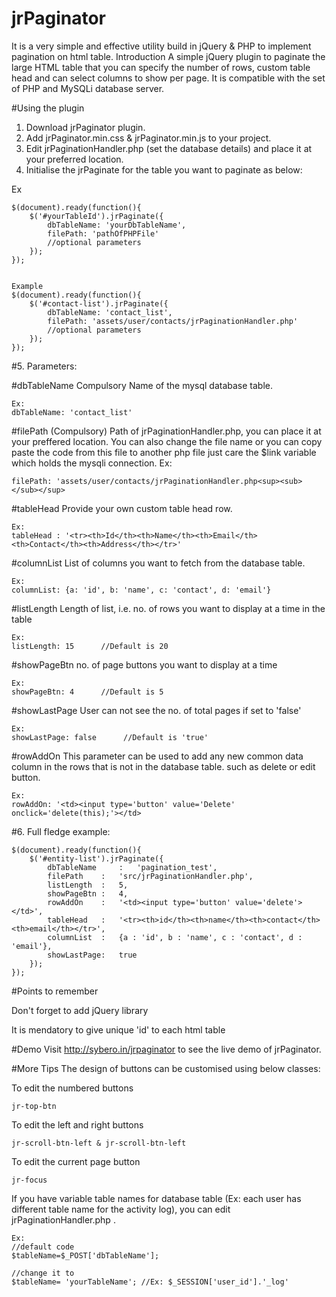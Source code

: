 # jrPaginator
It is a very simple and effective utility build in jQuery &amp; PHP to implement pagination on html table.
Introduction
A simple jQuery plugin to paginate the large HTML table that you can specify the number of rows, custom table head and can select columns to show per page. It is compatible with the set of PHP and MySQLi database server.

#Using the plugin

1. Download jrPaginator plugin. 
2. Add jrPaginator.min.css & jrPaginator.min.js to your project. 
3. Edit jrPaginationHandler.php (set the database details) and place it at your preferred location. 
4. Initialise the jrPaginate for the table you want to paginate as below:

Ex

    $(document).ready(function(){
        $('#yourTableId').jrPaginate({
            dbTableName: 'yourDbTableName',
            filePath: 'pathOfPHPFile'
            //optional parameters
        });
    });


    Example
    $(document).ready(function(){
        $('#contact-list').jrPaginate({
            dbTableName: 'contact_list',
            filePath: 'assets/user/contacts/jrPaginationHandler.php'
            //optional parameters
        });
    });


#5. Parameters:

#dbTableName     Compulsory
Name of the mysql database table.

    Ex:
    dbTableName: 'contact_list'

#filePath     (Compulsory)
Path of jrPaginationHandler.php, you can place it at your preffered location. You can also change the file name or you can copy paste the code from this file to another php file just care the $link variable which holds the mysqli connection. Ex: 

    filePath: 'assets/user/contacts/jrPaginationHandler.php<sup><sub>​</sub></sup>

#tableHead
Provide your own custom table head row. 
    
    Ex:
    tableHead : '<tr><th>Id</th><th>Name</th><th>Email</th><th>Contact</th><th>Address</th></tr>'​​

#columnList
List of columns you want to fetch from the database table.

    Ex:
    columnList: {a: 'id', b: 'name', c: 'contact', d: 'email'}

#listLength
Length of list, i.e. no. of rows you want to display at a time in the table

    Ex:
    listLength: 15      //Default is 20

#showPageBtn
no. of page buttons you want to display at a time

    Ex: 
    showPageBtn: 4      //Default is 5

#showLastPage
User can not see the no. of total pages if set to 'false'
    
    Ex: 
    showLastPage: false      //Default is 'true'

#rowAddOn
This parameter can be used to add any new common data column in the rows that is not in the database table. such as delete or edit button.
    
    Ex:
    rowAddOn: '<td><input type='button' value='Delete' onclick='delete(this);'></td>

#6. Full fledge example: 

    $(document).ready(function(){
        $('#entity-list').jrPaginate({
            dbTableName     :   'pagination_test',
            filePath    :   'src/jrPaginationHandler.php',
            listLength  :   5,
            showPageBtn :   4,
            rowAddOn    :   '<td><input type='button' value='delete'></td>',
            tableHead   :   '<tr><th>id</th><th>name</th><th>contact</th><th>email</th></tr>',
            columnList  :   {a : 'id', b : 'name', c : 'contact', d : 'email'},
            showLastPage:   true
        });
    });
 

#Points to remember

Don't forget to add jQuery library

It is mendatory to give unique 'id' to each html table

 

#Demo
Visit http://sybero.in/jrpaginator to see the live demo of jrPaginator.

#More Tips
The design of buttons can be customised using below classes:

To edit the numbered buttons

    jr-top-btn

To edit the left and right buttons

    jr-scroll-btn-left & jr-scroll-btn-left

To edit the current page button

    jr-focus

If you have variable table names for database table (Ex: each user has different table name for the activity log), you can edit jrPaginationHandler.php .

    Ex:
    //default code
    $tableName=$_POST['dbTableName'];

    //change it to  
    $tableName= 'yourTableName'; //Ex: $_SESSION['user_id'].'_log'
 
